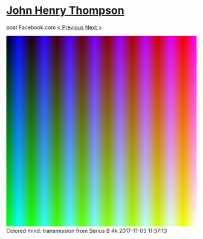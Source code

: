 # [John Henry Thompson](../README.md)
post Facebook.com
[< Previous](2017-11-03-1.md) [Next >](2017-11-03-3.md)

[![](../media/2017-11-03/Timeline-Photos-Colored-mind-transmission-from-Serius-B-4k.jpg)](../README.md)
Colored mind: transmission from Serius B 4k
2017-11-03 11:37:13